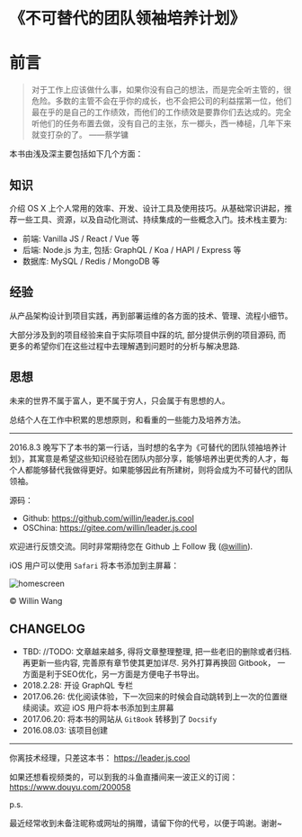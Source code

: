 # 《不可替代的团队领袖培养计划》

# 前言

> 对于工作上应该做什么事，如果你没有自己的想法，而是完全听主管的，很危险。多数的主管不会在乎你的成长，也不会把公司的利益摆第一位，他们最在乎的是自己的工作绩效，而他们的工作绩效是要靠你们去达成的。完全听他们的任务布置去做，没有自己的主张，东一榔头，西一棒槌，几年下来就变打杂的了。
> ——蔡学镛

本书由浅及深主要包括如下几个方面：

## 知识

介绍 OS X 上个人常用的效率、开发、设计工具及使用技巧。从基础常识讲起，推荐一些工具、资源，以及自动化测试、持续集成的一些概念入门。技术栈主要为:

- 前端: Vanilla JS / React / Vue 等
- 后端: Node.js 为主, 包括: GraphQL / Koa / HAPI / Express 等
- 数据库: MySQL / Redis / MongoDB 等

## 经验

从产品架构设计到项目实践，再到部署运维的各方面的技术、管理、流程小细节。

大部分涉及到的项目经验来自于实际项目中踩的坑, 部分提供示例的项目源码, 而更多的希望你们在这些过程中去理解遇到问题时的分析与解决思路.

## 思想

未来的世界不属于富人，更不属于穷人，只会属于有思想的人。

总结个人在工作中积累的思想原则，和看重的一些能力及培养方法。

---

2016.8.3 晚写下了本书的第一行话，当时想的名字为《可替代的团队领袖培养计划》，其寓意是希望这些知识经验在团队内部分享，能够培养出更优秀的人才，每个人都能够替代我做得更好。如果能够因此有所建树，则将会成为不可替代的团队领袖。

源码：

* Github: <https://github.com/willin/leader.js.cool>
* OSChina: <https://gitee.com/willin/leader.js.cool>

欢迎进行反馈交流。同时非常期待您在 Github 上 Follow 我 ([@willin](https://github.com/willin)).

iOS 用户可以使用 `Safari` 将本书添加到主屏幕：

![homescreen](https://user-images.githubusercontent.com/1890238/27512999-4c20f87e-591b-11e7-8682-a5fb52635d00.jpg)

&copy; Willin Wang

## CHANGELOG

- TBD: //TODO: 文章越来越多, 得将文章整理整理, 把一些老旧的删除或者归档. 再更新一些内容, 完善原有章节使其更加详尽. 另外打算再换回 Gitbook， 一方面是利于SEO优化，另一方面是方便电子书导出。
- 2018.2.28: 开设 GraphQL 专栏
- 2017.06.26: 优化阅读体验，下一次回来的时候会自动跳转到上一次的位置继续阅读。欢迎 iOS 用户将本书添加到主屏幕
- 2017.06.20: 将本书的网站从 `GitBook` 转移到了 `Docsify`
- 2016.08.03: 该项目创建

---

你离技术经理，只差这本书： <https://leader.js.cool>

如果还想看视频类的，可以到我的斗鱼直播间来一波正义的订阅： <https://www.douyu.com/200058>

p.s.

最近经常收到未备注昵称或网址的捐赠，请留下你的代号，以便于鸣谢。谢谢~
